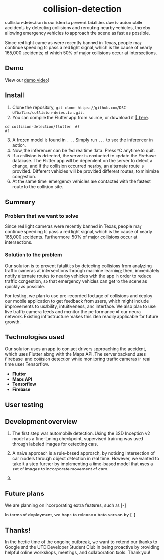 <h1 align="center">collision-detection</h1>

collision-detection is our idea to prevent fatalities due to automobile accidents by detecting collisions and rerouting nearby vehicles, thereby allowing emergency vehicles to approach the scene as fast as possible. 

Since red light cameras were recently banned in Texas, people may continue speeding to pass a red light signal, which is the cause of nearly 165,000 accidents; of which 50% of major collisions occur at intersections.

## Demo

View our [demo video](https://youtube.com)!

## Install
1. Clone the repository, `git clone https://github.com/DSC-UTDallas/collision-detection.git`.
2. You can compile the Flutter app from source, or download it [📲 here]().
```
cd collision-detection/flutter  #?
#?
```
3. A frozen model is found in `...`. Simply run `...` to see the inferencer in action. 
4. Now, the inferencer can be fed realtime data. Press ^C anytime to quit.
5. If a collision is detected, the server is contacted to update the Firebase database. The Flutter app will be dependent on the server to detect a change, and if the collision occurred nearby, an alternate route is provided. Different vehicles will be provided different routes, to minimize congestion.
6. At the same time, emergency vehicles are contacted with the fastest route to the collision site.

## Summary


### Problem that we want to solve
Since red light cameras were recently banned in Texas, people may continue speeding to pass a red light signal, which is the cause of nearly 165,000 accidents. Furthermore, 50% of major collisions occur at intersections.

### Solution to the problem
Our solution is to prevent fatalities by detecting collisions from analyzing traffic cameras at intersections through machine learning; then, immediately notify alternate routes to nearby vehicles with the app in order to reduce traffic congestion, so that emergency vehicles can get to the scene as quickly as possible. 

For testing, we plan to use pre-recorded footage of collisions and deploy our mobile application to get feedback from users, which might include improvements to usability, intuitiveness, and interface. We also plan to use live traffic camera feeds and monitor the performance of our neural network. Existing infrastructure makes this idea readily applicable for future growth.
<!-- tree command on dir -->

## Technologies used
Our solution uses an app to contact drivers approaching the accident, which uses Flutter along with the Maps API. The server backend uses Firebase, and collision detection while monitoring traffic cameras in real time uses Tensorflow.

* **Flutter**
* **Maps API**
* **Tensorflow**
* **Firebase**

## User testing

## Development overview
1. The first step was automobile detection. Using the SSD Inception v2 model as a fine-tuning checkpoint, supervised training was used through labeled images for detecting cars. 

2. A naive approach is a rule-based approach, by noticing intersection of car models through object detection in real time. However, we wanted to take it a step further by implementing a time-based model that uses a set of images to incorporate movement of cars.

3. 

## Future plans

We are planning on incorporating extra features, such as [-]

In terms of deployment, we hope to release a beta version by [-] 

## Thanks!
In the hectic time of the ongoing outbreak, we want to extend our thanks to Google and the UTD Developer Student Club in being proactive by providing helpful online workshops, meetings, and collaboration tools. Thank you!
